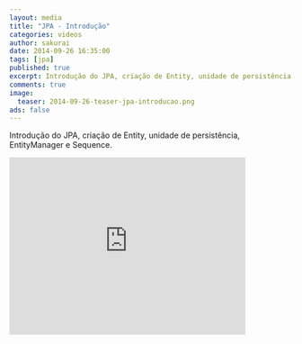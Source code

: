 ```yaml
---
layout: media
title: "JPA - Introdução"
categories: videos
author: sakurai
date: 2014-09-26 16:35:00
tags: [jpa]
published: true
excerpt: Introdução do JPA, criação de Entity, unidade de persistência, EntityManager e Sequence.
comments: true
image:
  teaser: 2014-09-26-teaser-jpa-introducao.png
ads: false
---
```


Introdução do JPA, criação de Entity, unidade de persistência, EntityManager e Sequence.

<iframe width="420" height="315" src="https://www.youtube.com/embed/N4qNeKBDzy0" frameborder="0" allowfullscreen></iframe>
